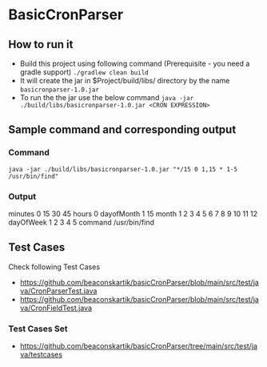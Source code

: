 # BasicCronParser

## How to run it
- Build this project using following command (Prerequisite - you need a gradle support)
`./gradlew clean build`
- It will create the jar in $Project/build/libs/ directory by the name `basicronparser-1.0.jar`
- To run the the jar use the below command
 `java -jar ./build/libs/basicronparser-1.0.jar <CRON EXPRESSION>`

## Sample command and corresponding output
### Command
`java -jar ./build/libs/basicronparser-1.0.jar "*/15 0 1,15 * 1-5 /usr/bin/find"`

### Output
minutes       0 15 30 45
hours         0
dayofMonth    1 15
month         1 2 3 4 5 6 7 8 9 10 11 12
dayOfWeek     1 2 3 4 5
command       /usr/bin/find

## Test Cases
Check following Test Cases
- https://github.com/beaconskartik/basicCronParser/blob/main/src/test/java/CronParserTest.java
- https://github.com/beaconskartik/basicCronParser/blob/main/src/test/java/CronFieldTest.java

### Test Cases Set
- https://github.com/beaconskartik/basicCronParser/tree/main/src/test/java/testcases
